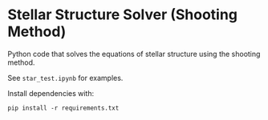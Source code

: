# Stellar Structure Solver (Shooting Method)

Python code that solves the equations of stellar structure using the shooting method.

See `star_test.ipynb` for examples.

Install dependencies with:

```
pip install -r requirements.txt
```
